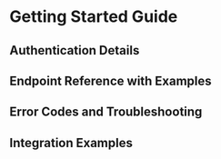 # Getting Started Guide

## Authentication Details

## Endpoint Reference with Examples

## Error Codes and Troubleshooting

## Integration Examples